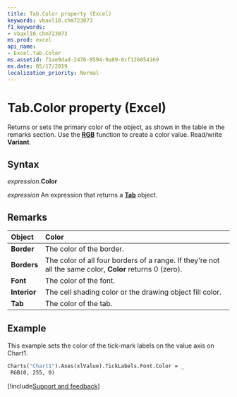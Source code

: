 ```yaml
---
title: Tab.Color property (Excel)
keywords: vbaxl10.chm723073
f1_keywords:
- vbaxl10.chm723073
ms.prod: excel
api_name:
- Excel.Tab.Color
ms.assetid: f1ae9dad-2476-8594-9a89-6cf126854169
ms.date: 05/17/2019
localization_priority: Normal
---
```



# Tab.Color property (Excel)

Returns or sets the primary color of the object, as shown in the table in the remarks section. Use the **[RGB](../Language/Reference/User-Interface-Help/rgb-function.md)** function to create a color value. Read/write **Variant**.

## Syntax

_expression_.**Color**

_expression_ An expression that returns a **[Tab](Excel.Tab.md)** object.


## Remarks

|Object|Color|
|:-----|:-----|
| **Border**|The color of the border.|
| **Borders**|The color of all four borders of a range. If they're not all the same color, **Color** returns 0 (zero).|
| **Font**|The color of the font.|
| **Interior**|The cell shading color or the drawing object fill color.|
| **Tab**|The color of the tab.|

## Example

This example sets the color of the tick-mark labels on the value axis on Chart1.

```vb
Charts("Chart1").Axes(xlValue).TickLabels.Font.Color = _ 
 RGB(0, 255, 0)
```



[!include[Support and feedback](~/includes/feedback-boilerplate.md)]
